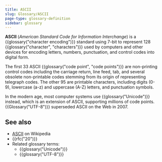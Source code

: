```yaml
---
title: ASCII
slug: Glossary/ASCII
page-type: glossary-definition
sidebar: glossary
---
```


**ASCII** (_American Standard Code for Information Interchange_) is a {{glossary("character encoding")}} standard using 7-bit to represent 128
{{glossary("character", "characters")}} used by computers and other devices for encoding letters, numbers, punctuation, and control codes into digital form.

The first 33 ASCII {{glossary("code point", "code points")}} are non-printing control codes including the carriage return, line feed, tab, and several obsolete non-printable codes stemming from its origin of representing telegraph codes. The other 95 are printable characters, including digits (0-9), lowercase (a-z) and uppercase (A-Z) letters, and punctuation symbols.

In the modern age, most computer systems use {{glossary("Unicode")}} instead, which is an extension of ASCII, supporting millions of code points. {{Glossary("UTF-8")}} superseded ASCII on the Web in 2007.

## See also

- [ASCII](https://en.wikipedia.org/wiki/ASCII) on Wikipedia
- {{rfc("20")}}
- Related glossary terms:
  - {{glossary("Unicode")}}
  - {{glossary("UTF-8")}}

